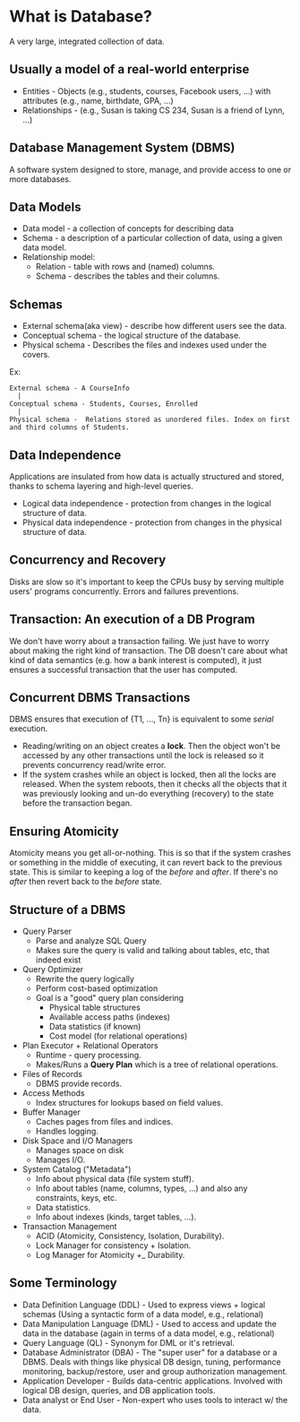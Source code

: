 # What is Database?

A very large, integrated collection of data.

## Usually a model of a real-world enterprise

* Entities - Objects (e.g., students, courses, Facebook users, ...) with attributes (e.g., name, birthdate, GPA, ...)
* Relationships - (e.g., Susan is taking CS 234, Susan is a friend of Lynn, ...)

## Database Management System (DBMS)

A software system designed to store, manage, and provide access to one or more databases.

## Data Models

* Data model - a collection of concepts for describing data
* Schema - a description of a particular collection of data, using a given data model.
* Relationship model:
  * Relation - table with rows and (named) columns.
  * Schema - describes the tables and their columns.

## Schemas

* External schema(aka view) - describe how different users see the data.
* Conceptual schema - the logical structure of the database.
* Physical schema - Describes the files and indexes used under the covers.

Ex:
```
External schema - A CourseInfo
  |
Conceptual schema - Students, Courses, Enrolled
  |
Physical schema -  Relations stored as unordered files. Index on first and third columns of Students.
```
## Data Independence

Applications are insulated from how data is actually structured and stored, thanks to schema layering and high-level queries.

* Logical data independence - protection from changes in the logical structure of data.
* Physical data independence - protection from changes in the physical structure of data.

## Concurrency and Recovery

Disks are slow so it's important to keep the CPUs busy by serving multiple users' programs concurrently.
Errors and failures preventions.

## Transaction: An execution of a DB Program

We don't have worry about a transaction failing. We just have to worry about making the right kind of transaction. The DB doesn't care about what kind of data semantics (e.g. how a bank interest is computed), it just ensures a successful transaction that the user has computed.

## Concurrent DBMS Transactions

DBMS ensures that execution of {T1, ..., Tn} is equivalent to some *serial* execution.

* Reading/writing on an object creates a **lock**. Then the object won't be accessed by any other transactions until the lock is released so it prevents concurrency read/write error.
* If the system crashes while an object is locked, then all the locks are released. When the system reboots, then it checks all the objects that it was previously looking and un-do everything (recovery) to the state before the transaction began.

## Ensuring Atomicity

Atomicity means you get all-or-nothing. This is so that if the system crashes or something in the middle of executing, it can revert back to the previous state. This is similar to keeping a log of the *before* and *after*. If there's no *after* then revert back to the *before* state.

## Structure of a DBMS

* Query Parser
  * Parse and analyze SQL Query
  * Makes sure the query is valid and talking about tables, etc, that indeed exist
* Query Optimizer
  * Rewrite the query logically
  * Perform cost-based optimization
  * Goal is a "good" query plan considering
    * Physical table structures
    * Available access paths (indexes)
    * Data statistics (if known)
    * Cost model (for relational operations)
* Plan Executor + Relational Operators
  * Runtime - query processing.
  * Makes/Runs a **Query Plan** which is a tree of relational operations.
* Files of Records
  * DBMS provide records.
* Access Methods
  * Index structures for lookups based on field values.
* Buffer Manager
  * Caches pages from files and indices.
  * Handles logging.
* Disk Space and I/O Managers
  * Manages space on disk
  * Manages I/O.
* System Catalog ("Metadata")
  * Info about physical data (file system stuff).
  * Info about tables (name, columns, types, ...) and also any constraints, keys, etc.
  * Data statistics.
  * Info about indexes (kinds, target tables, ...).
* Transaction Management
  * ACID (Atomicity, Consistency, Isolation, Durability).
  * Lock Manager for consistency + Isolation.
  * Log Manager for Atomicity +_ Durability.

## Some Terminology

* Data Definition Language (DDL) - Used to express views + logical schemas (Using a syntactic form of a data model, e.g., relational)
* Data Manipulation Language (DML) - Used to access and update the data in the database (again in terms of a data model, e.g., relational)
* Query Language (QL) - Synonym for DML or it's retrieval.
* Database Administrator (DBA) - The "super user" for a database or a DBMS. Deals with things like physical DB design, tuning, performance monitoring, backup/restore, user and group authorization management.
* Application Developer - Builds data-centric applications. Involved with logical DB design, queries, and DB application tools.
* Data analyst or End User - Non-expert who uses tools to interact w/ the data.
